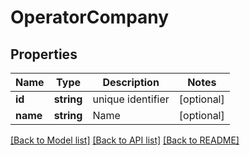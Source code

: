 # OperatorCompany

## Properties
Name | Type | Description | Notes
------------ | ------------- | ------------- | -------------
**id** | **string** | unique identifier | [optional] 
**name** | **string** | Name | [optional] 

[[Back to Model list]](../README.md#documentation-for-models) [[Back to API list]](../README.md#documentation-for-api-endpoints) [[Back to README]](../README.md)


